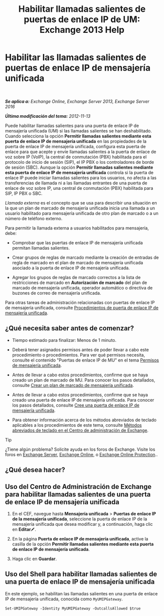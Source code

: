 ﻿---
title: 'Habilitar llamadas salientes de puertas de enlace IP de UM: Exchange 2013 Help'
TOCTitle: Habilitar las llamadas salientes de puertas de enlace IP de mensajería unificada
ms:assetid: c3ad8e53-d37e-499e-b1f1-defb0ba1bd12
ms:mtpsurl: https://technet.microsoft.com/es-es/library/JJ673562(v=EXCHG.150)
ms:contentKeyID: 49895894
ms.date: 05/22/2018
mtps_version: v=EXCHG.150
ms.translationtype: MT
---

# Habilitar las llamadas salientes de puertas de enlace IP de mensajería unificada

 

_**Se aplica a:** Exchange Online, Exchange Server 2013, Exchange Server 2016_

_**Última modificación del tema:** 2012-11-13_

Puede habilitar llamadas salientes para una puerta de enlace IP de mensajería unificada (UM) si las llamadas salientes se han deshabilitado. Cuando selecciona la opción **Permitir llamadas salientes mediante esta puerta de enlace IP de mensajería unificada** en las propiedades de la puerta de enlace IP de mensajería unificada, configura esta puerta de enlace para que acepte y envíe llamadas salientes a la puerta de enlace de voz sobre IP (VoIP), la central de conmutación (PBX) habilitada para el protocolo de inicio de sesión (SIP), el IP PBX o los controladores de borde de sesión (SBC). Aunque la opción **Permitir llamadas salientes mediante esta puerta de enlace IP de mensajería unificada** controla si la puerta de enlace IP puede iniciar llamadas salientes para los usuarios, no afecta a las transferencias de llamada ni a las llamadas entrantes de una puerta de enlace de voz sobre IP, una central de conmutación (PBX) habilitada para SIP, IP PBX o SBC.

*Llamada externa* es el concepto que se usa para describir una situación en la que un plan de marcado de mensajería unificada inicia una llamada a un usuario habilitado para mensajería unificada de otro plan de marcado o a un número de teléfono externo.

Para permitir la llamada externa a usuarios habilitados para mensajería, debe:

  - Comprobar que las puertas de enlace IP de mensajería unificada permitan llamadas salientes.

  - Crear grupos de reglas de marcado mediante la creación de entradas de regla de marcado en el plan de marcado de mensajería unificada asociado a la puerta de enlace IP de mensajería unificada.

  - Agregar los grupos de reglas de marcado correctos a la lista de restricciones de marcado en **Autorización de marcado** del plan de marcado de mensajería unificada, operador automático o directiva de buzones de correo de mensajería unificada.

Para otras tareas de administración relacionadas con puertas de enlace IP de mensajería unificada, consulte [Procedimientos de puerta de enlace IP de mensajería unificada](um-ip-gateway-procedures-exchange-2013-help.md).

## ¿Qué necesita saber antes de comenzar?

  - Tiempo estimado para finalizar: Menos de 1 minuto.

  - Deberá tener asignados permisos antes de poder llevar a cabo este procedimiento o procedimientos. Para ver qué permisos necesita, consulte el contenido "Puertas de enlace IP de MU" en el tema [Permisos de mensajería unificada](unified-messaging-permissions-exchange-2013-help.md).

  - Antes de llevar a cabo estos procedimientos, confirme que se haya creado un plan de marcado de MU. Para conocer los pasos detallados, consulte [Crear un plan de marcado de mensajería unificada](create-a-um-dial-plan-exchange-2013-help.md).

  - Antes de llevar a cabo estos procedimientos, confirme que se haya creado una puerta de enlace IP de mensajería unificada. Para conocer los pasos detallados, consulte [Cree una puerta de enlace IP de mensajería unificada](create-a-um-ip-gateway-exchange-2013-help.md).

  - Para obtener información acerca de los métodos abreviados de teclado aplicables a los procedimientos de este tema, consulte [Métodos abreviados de teclado en el Centro de administración de Exchange](keyboard-shortcuts-in-the-exchange-admin-center-exchange-online-protection-help.md).


> [!TIP]
> ¿Tiene algún problema? Solicite ayuda en los foros de Exchange. Visite los foros en <A href="https://go.microsoft.com/fwlink/p/?linkid=60612">Exchange Server</A>, <A href="https://go.microsoft.com/fwlink/p/?linkid=267542">Exchange Online</A>, o <A href="https://go.microsoft.com/fwlink/p/?linkid=285351">Exchange Online Protection</A>..



## ¿Qué desea hacer?

## Uso del Centro de Administración de Exchange para habilitar llamadas salientes de una puerta de enlace IP de mensajería unificada

1.  En el CEF, navegue hasta **Mensajería unificada** \> **Puertas de enlace IP de la mensajería unificada**, seleccione la puerta de enlace IP de la mensajería unificada que desea modificar y, a continuación, haga clic en **Editar**![Icono Editar](images/Bb124582.6f53ccb2-1f13-4c02-bea0-30690e6ea71d(EXCHG.150).gif "Icono Editar").

2.  En la página **Puerta de enlace IP de mensajería unificada**, active la casilla de la opción **Permitir llamadas salientes mediante esta puerta de enlace IP de mensajería unificada**.

3.  Haga clic en **Guardar**.

## Uso del Shell para habilitar llamadas salientes de una puerta de enlace IP de mensajería unificada

En este ejemplo, se habilitan las llamadas salientes en una puerta de enlace IP de mensajería unificada, conocida como `MyUMIPGateway`.

    Set-UMIPGateway -Identity MyUMIPGateway -OutcallsAllowed $true

